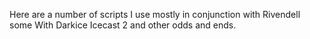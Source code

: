 Here are a number of scripts I use mostly in conjunction with Rivendell some With Darkice Icecast 2 and other odds and ends.
